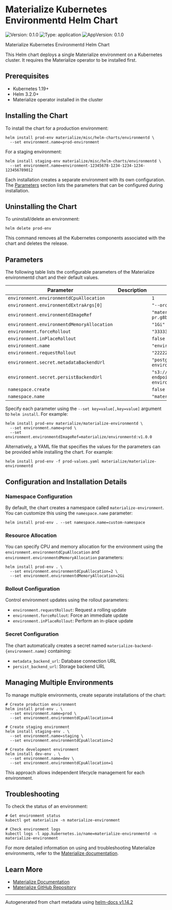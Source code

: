 # Materialize Kubernetes Environmentd Helm Chart

![Version: 0.1.0](https://img.shields.io/badge/Version-0.1.0-informational?style=flat-square) ![Type: application](https://img.shields.io/badge/Type-application-informational?style=flat-square) ![AppVersion: 0.1.0](https://img.shields.io/badge/AppVersion-0.1.0-informational?style=flat-square)

Materialize Kubernetes Environmentd Helm Chart

This Helm chart deploys a single Materialize environment on a Kubernetes cluster. It requires the Materialize operator to be installed first.

## Prerequisites

- Kubernetes 1.19+
- Helm 3.2.0+
- Materialize operator installed in the cluster

## Installing the Chart

To install the chart for a production environment:

```shell
helm install prod-env materialize/misc/helm-charts/environmentd \
  --set environment.name=prod-environment
```

For a staging environment:

```shell
helm install staging-env materialize/misc/helm-charts/environmentd \
  --set environment.name=environment-12345678-1234-1234-1234-123456789012
```

Each installation creates a separate environment with its own configuration. The [Parameters](#parameters) section lists the parameters that can be configured during installation.

## Uninstalling the Chart

To uninstall/delete an environment:

```shell
helm delete prod-env
```

This command removes all the Kubernetes components associated with the chart and deletes the release.

## Parameters

The following table lists the configurable parameters of the Materialize environmentd chart and their default values.

| Parameter | Description | Default |
|-----------|-------------|---------|
| `environment.environmentdCpuAllocation` |  | ``1`` |
| `environment.environmentdExtraArgs[0]` |  | ``"--orchestrator-kubernetes-ephemeral-volume-class=hostpath"`` |
| `environment.environmentdImageRef` |  | ``"materialize/environmentd:v0.122.0-dev.0--pr.g8bb641fc00c77f98ba5556dcdca43670776eacfa"`` |
| `environment.environmentdMemoryAllocation` |  | ``"1Gi"`` |
| `environment.forceRollout` |  | ``"33333333-3333-3333-3333-333333333333"`` |
| `environment.inPlaceRollout` |  | ``false`` |
| `environment.name` |  | ``"environment-12345678-1234-1234-1234-123456789012"`` |
| `environment.requestRollout` |  | ``"22222222-2222-2222-2222-222222222222"`` |
| `environment.secret.metadataBackendUrl` |  | ``"postgres://materialize_user:materialize_pass@postgres.materialize-environment.svc.cluster.local:5432/materialize_db?sslmode=disable"`` |
| `environment.secret.persistBackendUrl` |  | ``"s3://minio:minio123@bucket/12345678-1234-1234-1234-123456789012?endpoint=http%3A%2F%2Fminio.materialize-environment.svc.cluster.local%3A9000&region=minio"`` |
| `namespace.create` |  | ``false`` |
| `namespace.name` |  | ``"materialize-environment"`` |

Specify each parameter using the `--set key=value[,key=value]` argument to `helm install`. For example:

```shell
helm install prod-env materialize/materialize-environmentd \
  --set environment.name=prod \
  --set environment.environmentdImageRef=materialize/environmentd:v1.0.0
```

Alternatively, a YAML file that specifies the values for the parameters can be provided while installing the chart. For example:

```shell
helm install prod-env -f prod-values.yaml materialize/materialize-environmentd
```

## Configuration and Installation Details

### Namespace Configuration

By default, the chart creates a namespace called `materialize-environment`. You can customize this using the `namespace.name` parameter:

```shell
helm install prod-env . --set namespace.name=custom-namespace
```

### Resource Allocation

You can specify CPU and memory allocation for the environment using the `environment.environmentdCpuAllocation` and `environment.environmentdMemoryAllocation` parameters:

```shell
helm install prod-env . \
  --set environment.environmentdCpuAllocation=2 \
  --set environment.environmentdMemoryAllocation=2Gi
```

### Rollout Configuration

Control environment updates using the rollout parameters:
- `environment.requestRollout`: Request a rolling update
- `environment.forceRollout`: Force an immediate update
- `environment.inPlaceRollout`: Perform an in-place update

### Secret Configuration

The chart automatically creates a secret named `materialize-backend-{environment.name}` containing:
- `metadata_backend_url`: Database connection URL
- `persist_backend_url`: Storage backend URL

## Managing Multiple Environments

To manage multiple environments, create separate installations of the chart:

```shell
# Create production environment
helm install prod-env . \
  --set environment.name=prod \
  --set environment.environmentdCpuAllocation=4

# Create staging environment
helm install staging-env . \
  --set environment.name=staging \
  --set environment.environmentdCpuAllocation=2

# Create development environment
helm install dev-env . \
  --set environment.name=dev \
  --set environment.environmentdCpuAllocation=1
```

This approach allows independent lifecycle management for each environment.

## Troubleshooting

To check the status of an environment:

```shell
# Get environment status
kubectl get materialize -n materialize-environment

# Check environment logs
kubectl logs -l app.kubernetes.io/name=materialize-environmentd -n materialize-environment
```

For more detailed information on using and troubleshooting Materialize environments, refer to the [Materialize documentation](https://materialize.com/docs).

## Learn More

- [Materialize Documentation](https://materialize.com/docs)
- [Materialize GitHub Repository](https://github.com/MaterializeInc/materialize)

----------------------------------------------
Autogenerated from chart metadata using [helm-docs v1.14.2](https://github.com/norwoodj/helm-docs/releases/v1.14.2)
